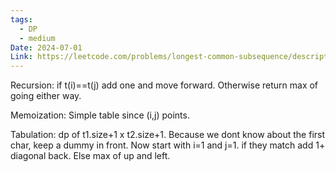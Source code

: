 ```yaml
---
tags:
  - DP
  - medium
Date: 2024-07-01
Link: https://leetcode.com/problems/longest-common-subsequence/description/
---
```

Recursion: if t(i)==t(j) add one and move forward. Otherwise return max of going either way.

Memoization: Simple table since (i,j) points.

Tabulation: dp of t1.size+1 x t2.size+1. Because we dont know about the first char, keep a dummy in front. Now start with i=1 and j=1. if they match add 1+ diagonal back. Else max of up and left.